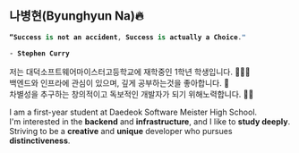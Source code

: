 ## 나병현(Byunghyun Na)🔥

<strong> 
  
```kotlin
“Success is not an accident, Success is actually a Choice."

- Stephen Curry
``` 
</strong>

저는 대덕소프트웨어마이스터고등학교에 재학중인 1학년 학생입니다. 👨🏽‍🎓 <br>
백엔드와 인프라에 관심이 있으며, 깊게 공부하는것을 좋아합니다. 🐳 <br>
차별성을 추구하는 창의적이고 독보적인 개발자가 되기 위해노력합니다. ⛓️‍💥

I am a first-year student at Daedeok Software Meister High School. <br>
I'm interested in the **backend** and **infrastructure**, and I like to **study deeply**. <br>
Striving to be a **creative** and **unique** developer who pursues **distinctiveness**.    

